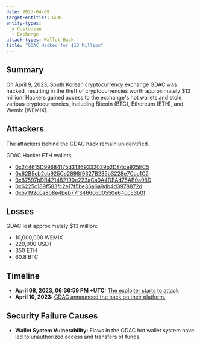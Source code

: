 ```yaml
---
date: 2023-04-09
target-entities: GDAC
entity-types:
  - Custodian
  - Exchange
attack-types: Wallet Hack
title: "GDAC Hacked for $13 Million"
---
```


## Summary

On April 9, 2023, South Korean cryptocurrency exchange GDAC was hacked, resulting in the theft of cryptocurrencies worth approximately $13 million. Hackers gained access to the exchange's hot wallets and stole various cryptocurrencies, including Bitcoin (BTC), Ethereum (ETH), and Wemix (WEMIX).

## Attackers

The attackers behind the GDAC hack remain unidentified.

GDAC Hacker ETH wallets:
- [0x244615D99684175d31369332039b2D84ce925EC5](https://etherscan.io/address/0x244615D99684175d31369332039b2D84ce925EC5)
- [0x62B5eb2cb925Ce2898f9327B235b3228e7Cac1C2](https://etherscan.io/address/0x62B5eb2cb925Ce2898f9327B235b3228e7Cac1C2)
- [0x87597bDB421482190e223aCa0A4DEAd75AB0a98D](https://etherscan.io/address/0x87597bDB421482190e223aCa0A4DEAd75AB0a98D)
- [0x6225c189f583fc2e17f5be36a6a9db4d3978872d](https://etherscan.io/address/0x6225c189f583fc2e17f5be36a6a9db4d3978872d)
- [0x57192cca8b8e4beb77f3466c6d0550e64cc53b0f](https://etherscan.io/address/0x57192cca8b8e4beb77f3466c6d0550e64cc53b0f)

## Losses

GDAC lost approximately $13 million:
- 10,000,000 WEMIX
- 220,000 USDT
- 350 ETH
- 60.8 BTC

## Timeline

- **April 08, 2023, 06:36:59 PM +UTC:** [The exploiter starts to attack](https://etherscan.io/tx/0x242fea7585152bc1652aac4dbe9db3e8ceaa428f5372e22d40071ee2b50733a7)
- **April 10, 2023:** [GDAC announced the hack on their platform.](https://support.gdac.com/hc/ko/articles/17389345782041--%EA%B8%B4%EA%B8%89%EA%B3%B5%EC%A7%80-%EC%9E%85%EC%B6%9C%EA%B8%88-%EC%84%9C%EB%B9%84%EC%8A%A4-%EC%9D%BC%EC%8B%9C%EC%A4%91%EB%8B%A8-%EB%B0%8F-%EA%B8%B4%EA%B8%89-%EC%84%9C%EB%B2%84%EC%A0%90%EA%B2%80-%EC%A7%84%ED%96%89-%EC%82%AC%EC%9C%A0)

## Security Failure Causes

- **Wallet System Vulnerability:** Flaws in the GDAC hot wallet system have led to unauthorized access and transfers of funds.

